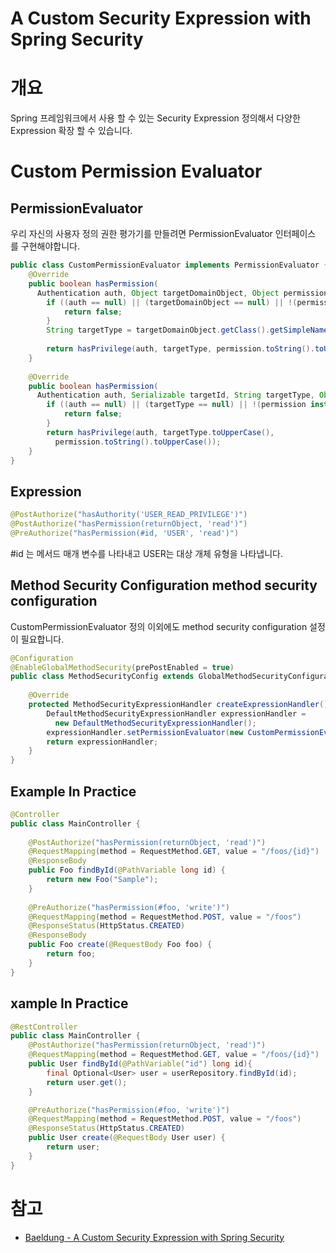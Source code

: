 # A Custom Security Expression with Spring Security

# 개요

Spring 프레임워크에서 사용 할 수 있는 Security Expression 정의해서 다양한 Expression 확장 할 수 있습니다.


# Custom Permission Evaluator

## PermissionEvaluator
우리 자신의 사용자 정의 권한 평가기를 만들려면 PermissionEvaluator 인터페이스 를 구현해야합니다.

```java
public class CustomPermissionEvaluator implements PermissionEvaluator {
    @Override
    public boolean hasPermission(
      Authentication auth, Object targetDomainObject, Object permission) {
        if ((auth == null) || (targetDomainObject == null) || !(permission instanceof String)){
            return false;
        }
        String targetType = targetDomainObject.getClass().getSimpleName().toUpperCase();
         
        return hasPrivilege(auth, targetType, permission.toString().toUpperCase());
    }
 
    @Override
    public boolean hasPermission(
      Authentication auth, Serializable targetId, String targetType, Object permission) {
        if ((auth == null) || (targetType == null) || !(permission instanceof String)) {
            return false;
        }
        return hasPrivilege(auth, targetType.toUpperCase(), 
          permission.toString().toUpperCase());
    }
}
```

## Expression

```java
@PostAuthorize("hasAuthority('USER_READ_PRIVILEGE')")
@PostAuthorize("hasPermission(returnObject, 'read')")
@PreAuthorize("hasPermission(#id, 'USER', 'read')")
```
#id 는 메서드 매개 변수를 나타내고  USER는 대상 개체 유형을 나타냅니다.

## Method Security Configuration method security configuration 
CustomPermissionEvaluator 정의 이외에도 method security configuration 설정이 필요합니다.
```java
@Configuration
@EnableGlobalMethodSecurity(prePostEnabled = true)
public class MethodSecurityConfig extends GlobalMethodSecurityConfiguration {
 
    @Override
    protected MethodSecurityExpressionHandler createExpressionHandler() {
        DefaultMethodSecurityExpressionHandler expressionHandler = 
          new DefaultMethodSecurityExpressionHandler();
        expressionHandler.setPermissionEvaluator(new CustomPermissionEvaluator());
        return expressionHandler;
    }
}
```

## Example In Practice

```java
@Controller
public class MainController {
     
    @PostAuthorize("hasPermission(returnObject, 'read')")
    @RequestMapping(method = RequestMethod.GET, value = "/foos/{id}")
    @ResponseBody
    public Foo findById(@PathVariable long id) {
        return new Foo("Sample");
    }
 
    @PreAuthorize("hasPermission(#foo, 'write')")
    @RequestMapping(method = RequestMethod.POST, value = "/foos")
    @ResponseStatus(HttpStatus.CREATED)
    @ResponseBody
    public Foo create(@RequestBody Foo foo) {
        return foo;
    }
}
```

## xample In Practice

```java
@RestController
public class MainController {
    @PostAuthorize("hasPermission(returnObject, 'read')")
    @RequestMapping(method = RequestMethod.GET, value = "/foos/{id}")
    public User findById(@PathVariable("id") long id){
        final Optional<User> user = userRepository.findById(id);
        return user.get();
    }

    @PreAuthorize("hasPermission(#foo, 'write')")
    @RequestMapping(method = RequestMethod.POST, value = "/foos")
    @ResponseStatus(HttpStatus.CREATED)
    public User create(@RequestBody User user) {
        return user;
    }
}   
```




# 참고

* [Baeldung - A Custom Security Expression with Spring Security](https://www.baeldung.com/spring-security-create-new-custom-security-expression)